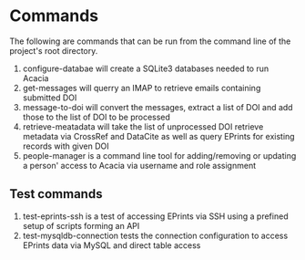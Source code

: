 Commands
========

The following are commands that can be run from the command
line of the project's root directory.

1. configure-databae will create a SQLite3 databases needed to run Acacia
2. get-messages will querry an IMAP to retrieve emails containing submitted DOI
3. message-to-doi will convert the messages, extract a list of DOI and add those to the list of DOI to be processed
4. retrieve-meatadata will take the list of unprocessed DOI retrieve metadata via CrossRef and DataCite as well as query EPrints for existing records with given DOI
5. people-manager is a command line tool for adding/removing or updating a person' access to Acacia via username and role assignment

Test commands
-------------

1. test-eprints-ssh is a test of accessing EPrints via SSH using a prefined setup of scripts forming an API
2. test-mysqldb-connection tests the connection configuration to access EPrints data via MySQL and direct table access


